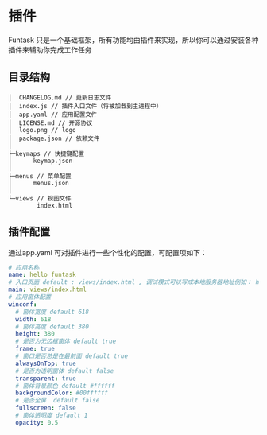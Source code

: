 # 插件

Funtask 只是一个基础框架，所有功能均由插件来实现，所以你可以通过安装各种插件来辅助你完成工作任务

## 目录结构

```shell
│  CHANGELOG.md // 更新日志文件
│  index.js // 插件入口文件（将被加载到主进程中）
│  app.yaml // 应用配置文件
│  LICENSE.md // 开源协议
│  logo.png // logo
│  package.json // 依赖文件
│
├─keymaps // 快捷键配置
│      keymap.json
│
├─menus // 菜单配置
│      menus.json
│
└─views // 视图文件
        index.html
```

## 插件配置

通过app.yaml 可对插件进行一些个性化的配置，可配置项如下：

```yaml
# 应用名称
name: hello funtask
# 入口页面 default : views/index.html , 调试模式可以写成本地服务器地址例如： http://localhost:8080
main: views/index.html
# 应用窗体配置
winconf:
  # 窗体宽度 default 618
  width: 618
  # 窗体高度 default 380
  height: 380
  # 是否为无边框窗体 default true
  frame: true
  # 窗口是否总是在最前面 default true
  alwaysOnTop: true
  # 是否为透明窗体 default false
  transparent: true
  # 窗体背景颜色 default #ffffff
  backgroundColor: #00ffffff
  # 是否全屏  default false
  fullscreen: false
  # 窗体透明度 default 1
  opacity: 0.5
```
